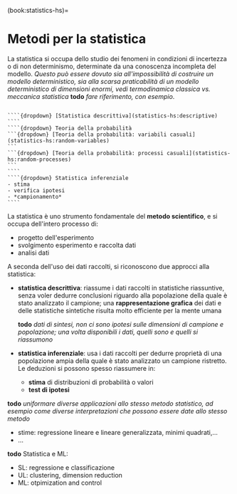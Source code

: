 (book:statistics-hs)=
# Metodi per la statistica

La statistica si occupa dello studio dei fenomeni in condizioni di incertezza o di non determinismo, determinate da una conoscenza incompleta del modello. *Questo può essere dovuto sia all'impossibilità di costruire un modello deterministico, sia alla scarsa praticabilità di un modello deterministico di dimensioni enormi, vedi termodinamica classica vs. meccanica statistica* **todo** *fare riferimento, con esempio*.

`````{only} html

````{dropdown} [Statistica descrittiva](statistics-hs:descriptive)
````
````{dropdown} Teoria della probabilità
```{dropdown} [Teoria della probabilità: variabili casuali](statistics-hs:random-variables)
```
```{dropdown} [Teoria della probabilità: processi casuali](statistics-hs:random-processes)
```
````
````{dropdown} Statistica inferenziale
- stima
- verifica ipotesi
- *campionamento*
````

`````

La statistica è uno strumento fondamentale del **metodo scientifico**, e si occupa dell'intero processo di:
- progetto dell'esperimento
- svolgimento esperimento e raccolta dati
- analisi dati

A seconda dell'uso dei dati raccolti, si riconoscono due approcci alla statistica:
- **statistica descrittiva**: riassume i dati raccolti in statistiche riassuntive, senza voler dedurre conclusioni riguardo alla popolazione della quale è stato analizzato il campione; una **rappresentazione grafica** dei dati e delle statistiche sintetiche risulta molto efficiente per la mente umana

  **todo** *dati di sintesi, non ci sono ipotesi sulle dimensioni di campione e popolazione; una volta disponibili i dati, quelli sono e quelli si riassumono*

- **statistica inferenziale**: usa i dati raccolti per dedurre proprietà di una popolazione ampia della quale è stato analizzato un campione ristretto. Le deduzioni si possono spesso riassumere in:
  - **stima** di distribuzioni di probabilità o valori
  - **test di ipotesi**


**todo** *uniformare diverse applicazioni allo stesso metodo statistico, ad esempio come diverse interpretazioni che possono essere date allo stesso metodo*
- stime: regressione lineare e lineare generalizzata, minimi quadrati,...
- ...

**todo** Statistica e ML:
- SL: regressione e classificazione
- UL: clustering, dimension reduction
- ML: otpimization and control

